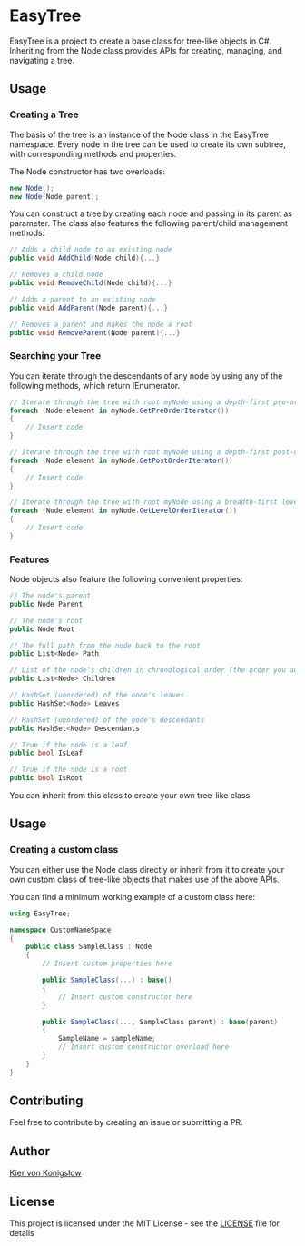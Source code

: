 # EasyTree

EasyTree is a project to create a base class for tree-like objects in C#. Inheriting from the Node class provides APIs for creating, managing, and navigating a tree.

## Usage

### Creating a Tree

The basis of the tree is an instance of the Node class in the EasyTree namespace. Every node in the tree can be used to create its own subtree, with corresponding methods and properties.

The Node constructor has two overloads:
```cs
new Node();
new Node(Node parent);
```

You can construct a tree by creating each node and passing in its parent as parameter. The class also features the following parent/child management methods:

```cs
// Adds a child node to an existing node
public void AddChild(Node child){...}

// Removes a child node
public void RemoveChild(Node child){...}

// Adds a parent to an existing node
public void AddParent(Node parent){...}

// Removes a parent and makes the node a root
public void RemoveParent(Node parent){...}
```

### Searching your Tree

You can iterate through the descendants of any node by using any of the following methods, which return IEnumerator<Node>.

```cs
// Iterate through the tree with root myNode using a depth-first pre-order search
foreach (Node element in myNode.GetPreOrderIterator())
{
    // Insert code
}

// Iterate through the tree with root myNode using a depth-first post-order search
foreach (Node element in myNode.GetPostOrderIterator())
{
    // Insert code
}

// Iterate through the tree with root myNode using a breadth-first level-order search
foreach (Node element in myNode.GetLevelOrderIterator())
{
    // Insert code
}
```

### Features

Node objects also feature the following convenient properties:
```cs
// The node's parent
public Node Parent

// The node's root
public Node Root

// The full path from the node back to the root
public List<Node> Path

// List of the node's children in chronological order (the order you added them)
public List<Node> Children

// HashSet (unordered) of the node's leaves
public HashSet<Node> Leaves

// HashSet (unordered) of the node's descendants
public HashSet<Node> Descendants

// True if the node is a leaf
public bool IsLeaf

// True if the node is a root
public bool IsRoot
```

You can inherit from this class to create your own tree-like class.

## Usage

### Creating a custom class

You can either use the Node class directly or inherit from it to create your own custom class of tree-like objects that makes use of the above APIs.

You can find a minimum working example of a custom class here:

```cs
using EasyTree;

namespace CustomNameSpace
{
    public class SampleClass : Node
    {
        // Insert custom properties here

        public SampleClass(...) : base()
        {
            // Insert custom constructor here
        }

        public SampleClass(..., SampleClass parent) : base(parent)
        {
            SampleName = sampleName;
            // Insert custom constructor overload here
        }
    }
}
```

## Contributing

Feel free to contribute by creating an issue or submitting a PR.

## Author

[Kier von Konigslow](https://github.com/kvonkoni)

## License

This project is licensed under the MIT License - see the [LICENSE](LICENSE) file for details